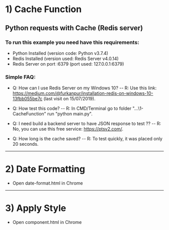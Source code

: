 
# 1) Cache Function
 
## Python requests with Cache (Redis server)



### To run this example you need have this __requirements__:

 * Python Installed                 (version code:  Python v3.7.4)
 * Redis Installed                  (version used:  Redis Server v4.0.14)
 * Redis Server on port :6379       (port used: 127.0.0.1:6379)
 

### Simple __FAQ__:

 -  Q: How can I use Redis Server on my Windows 10?
 -- R: Use this link: https://medium.com/@furkanpur/installation-redis-on-windows-10-13fbb055be7c (last visit on 15/07/2019).

 -  Q: How test this code?
 -- R: In CMD/Terminal go to folder "...\1-CacheFunction" run "python main.py".

 -  Q: I need build a backend server to have JSON response to test ??
 -- R: No, you can use this free service: https://ptsv2.com/.

 -  Q: How long is the cache saved?
 -- R: To test quickly, it was placed only 20 seconds.

--------------

# 2) Date Formatting
 * Open date-format.html in Chrome

--------------

# 3) Apply Style
 * Open component.html in Chrome

